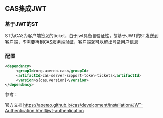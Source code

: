 ## CAS集成JWT

### 基于JWT的ST

ST为CAS为客户端签发的ticket，由于jwt具备自验证性，故基于JWT的ST发送到客户端，不需要再到CAS服务端验证，客户端就可以解出登录用户信息

### 配置

```xml
<dependency>
     <groupId>org.apereo.cas</groupId>
     <artifactId>cas-server-support-token-tickets</artifactId>
     <version>${cas.version}</version>
</dependency>
```

参考：

官方文档 https://apereo.github.io/cas/development/installation/JWT-Authentication.html#jwt-authentication